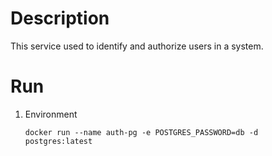 # Description

This service used to identify and authorize users in a system.

# Run

1. Environment
   ```shell
   docker run --name auth-pg -e POSTGRES_PASSWORD=db -d postgres:latest
   ```
   
